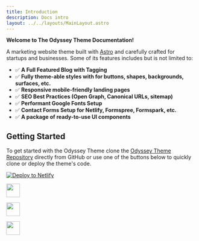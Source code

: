```yaml
---
title: Introduction
description: Docs intro
layout: ../../layouts/MainLayout.astro
---
```


**Welcome to The Odyssey Theme Documentation!**

A marketing website theme built with [Astro](https://astro.build) and carefully crafted for startups and businesses. Some of its features includes but is not limited to:

- ✅ **A Full Featured Blog with Tagging**
- ✅ **Fully theme-able styles with for buttons, shapes, backgrounds, surfaces, etc.**
- ✅ **Responsive mobile-friendly landing pages**
- ✅ **SEO Best Practices (Open Graph, Canonical URLs, sitemap)**
- ✅ **Performant Google Fonts Setup**
- ✅ **Contact Forms Setup for Netlify, Formspree, Formspark, etc.**
- ✅ **A package of ready-to-use UI components**

## Getting Started

To get started with the Odyssey Theme clone the [Odyssey Theme Repository](https://github.com/littlesticksdev/odyssey-theme) directly from GitHub or use one of the buttons below to quickly clone or deploy the theme's code.

[![Deploy to Netlify](https://www.netlify.com/img/deploy/button.svg)](https://app.netlify.com/start/deploy?repository=https://github.com/littlesticksdev/odyssey-theme)

<p>
  <a href="https://stackblitz.com/github/littlesticksdev/odyssey-theme/tree/main/theme">
  <img src="https://developer.stackblitz.com/img/open_in_stackblitz.svg" height="36px" />
  </a>
</p>
<p>
  <a href="https://codesandbox.io/s/github/littlesticksdev/odyssey-theme/tree/main/theme">
  <img src="https://astro.new/open-in-codesandbox.svg" height="36px" />
  </a>
</p>
<p>
  <a href="https://gitpod.io/#https://github.com/littlesticksdev/odyssey-theme/tree/main/theme">
  <img src="https://astro.new/open-in-gitpod.svg" height="36px" />
  </a>
</p>